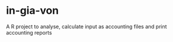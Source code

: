 # in-gia-von
A R project to analyse, calculate input as accounting files and print accounting reports
